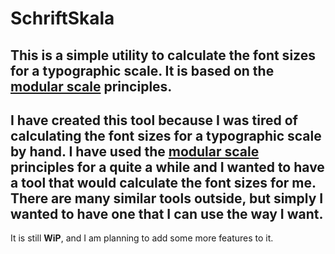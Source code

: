 # SchriftSkala

This is a simple utility to calculate the font sizes for a typographic scale. It is based on
the [modular scale](http://www.modularscale.com/) principles.
---
I have created this tool because I was tired of calculating the font sizes for a typographic scale by hand. I have used
the [modular scale](http://www.modularscale.com/) principles for a quite a while and I wanted to have a tool that would
calculate the font sizes for me. There are many similar tools outside, but simply I wanted to have one that I can use the
way I want.
---
It is still **WiP**, and I am planning to add some more features to it.

